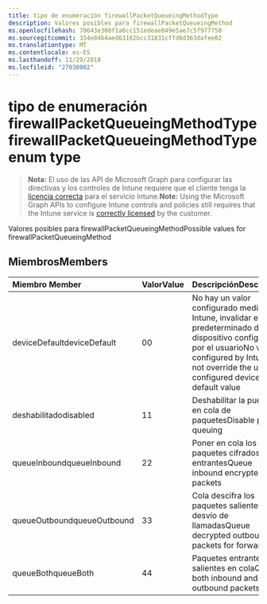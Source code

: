 ```yaml
---
title: tipo de enumeración firewallPacketQueueingMethodType
description: Valores posibles para firewallPacketQueueingMethod
ms.openlocfilehash: 70643e300f1a6cc151edeae849e5ae7c5f977750
ms.sourcegitcommit: 334e84b4aed63162bcc31831cffd6d363dafee02
ms.translationtype: MT
ms.contentlocale: es-ES
ms.lasthandoff: 11/29/2018
ms.locfileid: "27030802"
---
```

# <a name="firewallpacketqueueingmethodtype-enum-type"></a><span data-ttu-id="20f1a-103">tipo de enumeración firewallPacketQueueingMethodType</span><span class="sxs-lookup"><span data-stu-id="20f1a-103">firewallPacketQueueingMethodType enum type</span></span>

> <span data-ttu-id="20f1a-104">**Nota:** El uso de las API de Microsoft Graph para configurar las directivas y los controles de Intune requiere que el cliente tenga la [licencia correcta](https://go.microsoft.com/fwlink/?linkid=839381) para el servicio Intune.</span><span class="sxs-lookup"><span data-stu-id="20f1a-104">**Note:** Using the Microsoft Graph APIs to configure Intune controls and policies still requires that the Intune service is [correctly licensed](https://go.microsoft.com/fwlink/?linkid=839381) by the customer.</span></span>

<span data-ttu-id="20f1a-105">Valores posibles para firewallPacketQueueingMethod</span><span class="sxs-lookup"><span data-stu-id="20f1a-105">Possible values for firewallPacketQueueingMethod</span></span>
## <a name="members"></a><span data-ttu-id="20f1a-106">Miembros</span><span class="sxs-lookup"><span data-stu-id="20f1a-106">Members</span></span>
|<span data-ttu-id="20f1a-107">Miembro	</span><span class="sxs-lookup"><span data-stu-id="20f1a-107">Member</span></span>|<span data-ttu-id="20f1a-108">Valor</span><span class="sxs-lookup"><span data-stu-id="20f1a-108">Value</span></span>|<span data-ttu-id="20f1a-109">Descripción</span><span class="sxs-lookup"><span data-stu-id="20f1a-109">Description</span></span>|
|:---|:---|:---|
|<span data-ttu-id="20f1a-110">deviceDefault</span><span class="sxs-lookup"><span data-stu-id="20f1a-110">deviceDefault</span></span>|<span data-ttu-id="20f1a-111">0</span><span class="sxs-lookup"><span data-stu-id="20f1a-111">0</span></span>|<span data-ttu-id="20f1a-112">No hay un valor configurado mediante Intune, invalidar el valor predeterminado de dispositivo configurado por el usuario</span><span class="sxs-lookup"><span data-stu-id="20f1a-112">No value configured by Intune, do not override the user-configured device default value</span></span>|
|<span data-ttu-id="20f1a-113">deshabilitado</span><span class="sxs-lookup"><span data-stu-id="20f1a-113">disabled</span></span>|<span data-ttu-id="20f1a-114">1</span><span class="sxs-lookup"><span data-stu-id="20f1a-114">1</span></span>|<span data-ttu-id="20f1a-115">Deshabilitar la puesta en cola de paquetes</span><span class="sxs-lookup"><span data-stu-id="20f1a-115">Disable packet queuing</span></span>|
|<span data-ttu-id="20f1a-116">queueInbound</span><span class="sxs-lookup"><span data-stu-id="20f1a-116">queueInbound</span></span>|<span data-ttu-id="20f1a-117">2</span><span class="sxs-lookup"><span data-stu-id="20f1a-117">2</span></span>|<span data-ttu-id="20f1a-118">Poner en cola los paquetes cifrados entrantes</span><span class="sxs-lookup"><span data-stu-id="20f1a-118">Queue inbound encrypted packets</span></span>|
|<span data-ttu-id="20f1a-119">queueOutbound</span><span class="sxs-lookup"><span data-stu-id="20f1a-119">queueOutbound</span></span>|<span data-ttu-id="20f1a-120">3</span><span class="sxs-lookup"><span data-stu-id="20f1a-120">3</span></span>|<span data-ttu-id="20f1a-121">Cola descifra los paquetes salientes para desvío de llamadas</span><span class="sxs-lookup"><span data-stu-id="20f1a-121">Queue decrypted outbound packets for forwarding</span></span>|
|<span data-ttu-id="20f1a-122">queueBoth</span><span class="sxs-lookup"><span data-stu-id="20f1a-122">queueBoth</span></span>|<span data-ttu-id="20f1a-123">4</span><span class="sxs-lookup"><span data-stu-id="20f1a-123">4</span></span>|<span data-ttu-id="20f1a-124">Paquetes entrantes y salientes en cola</span><span class="sxs-lookup"><span data-stu-id="20f1a-124">Queue both inbound and outbound packets</span></span>|



